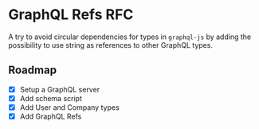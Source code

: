 # GraphQL Refs RFC

A try to avoid circular dependencies for types in `graphql-js` by adding the possibility to use string as references to other GraphQL types.

## Roadmap

- [x] Setup a GraphQL server
- [x] Add schema script
- [x] Add User and Company types
- [x] Add GraphQL Refs
